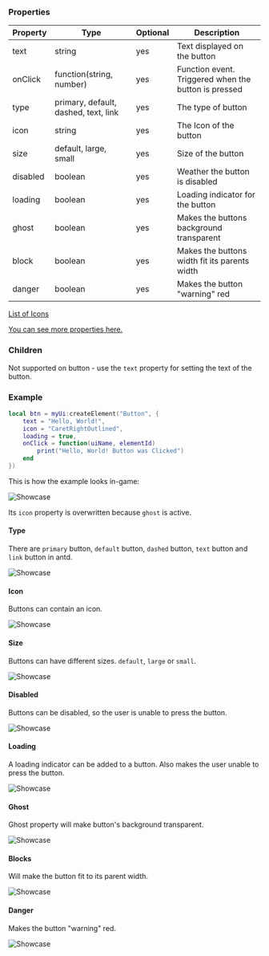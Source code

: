 ### Properties
| Property | Type                                 | Optional | Description                                          |
|----------|--------------------------------------|----------|------------------------------------------------------|
| text     | string                               | yes      | Text displayed on the button                         |
| onClick  | function(string, number)             | yes      | Function event. Triggered when the button is pressed |
| type     | primary, default, dashed, text, link | yes      | The type of button                                   |
| icon     | string                               | yes      | The Icon of the button                               |
| size     | default, large, small                | yes      | Size of the button                                   |
| disabled | boolean                              | yes      | Weather the button is disabled                       |
| loading  | boolean                              | yes      | Loading indicator for the button                     |
| ghost    | boolean                              | yes      | Makes the buttons background transparent             |
| block    | boolean                              | yes      | Makes the buttons width fit its parents width        |
| danger   | boolean                              | yes      | Makes the button "warning" red                       |

[List of Icons](https://ant.design/components/icon)<p/>
[You can see more properties here.](https://ant.design/components/button)

### Children
Not supported on button - use the `text` property for setting the text of the button.

### Example
```lua
local btn = myUi:createElement("Button", {
    text = "Hello, World!",
    icon = "CaretRightOutlined",
    loading = true,
    onClick = function(uiName, elementId)
        print("Hello, World! Button was Clicked")
    end
})
```
This is how the example looks in-game:<p/>
![Showcase](https://i.imgur.com/snLSITG.png)<p/>
Its `icon` property is overwritten because `ghost` is active. 

#### Type
There are `primary` button, `default` button, `dashed` button, `text` button and `link` button in antd.<p/>
![Showcase](https://i.imgur.com/iPe31xt.png)

#### Icon
Buttons can contain an icon.<p/>
![Showcase](https://i.imgur.com/BN9icIX.png)

#### Size
Buttons can have different sizes. `default`, `large` or `small`.<p/>
![Showcase](https://i.imgur.com/hxpaaxB.gif)

#### Disabled
Buttons can be disabled, so the user is unable to press the button.<p/>
![Showcase](https://i.imgur.com/fElyYMz.png)

#### Loading
A loading indicator can be added to a button. Also makes the user unable to press the button.<p/>
![Showcase](https://i.imgur.com/pyhpOXt.gif)

#### Ghost
Ghost property will make button's background transparent.<p/>
![Showcase](https://i.imgur.com/JHcxmQN.png)

#### Blocks
Will make the button fit to its parent width.<p/>
![Showcase](https://i.imgur.com/RanDn7v.png)

#### Danger
Makes the button "warning" red.<p/>
![Showcase](https://i.imgur.com/oFAcolG.png)